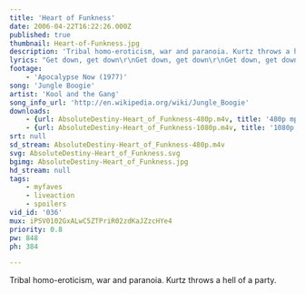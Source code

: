 ```yaml
---
title: 'Heart of Funkness'
date: 2006-04-22T16:22:26.000Z
published: true
thumbnail: Heart-of-Funkness.jpg
description: 'Tribal homo-eroticism, war and paranoia. Kurtz throws a hell of a party.'
lyrics: "Get down, get down\r\nGet down, get down\r\nGet down, get down\r\nGet down, get down\r\nGet down, get down\r\nGet down, get down\r\nGet down, get down\r\nGet down, get down\r\n(ahhhhhh)\r\n\r\nJungle Boogie\r\n(Get down with the boogie)\r\nJungle Boogie\r\n(Get it on)\r\nJungle Boogie\r\n(Get down with the boogie)\r\nJungle Boogie\r\n(Get it on)\r\nJungle Boogie\r\n(Get up with the boogie)\r\nJungle Boogie\r\n(Get up with the get down)\r\nJungle Boogie\r\n(Get down with the boogie)\r\nJungle Boogie\r\n(Shake it around)\r\n\r\nJungle Boogie\r\n(Get up with the get down)\r\nJungle Boogie\r\n(Boogie, boogie)\r\nJungle Boogie\r\n(With the boogie)\r\nJungle Boogie\r\n(Brrr)\r\nJungle Boogie\r\n(Get up with the get down)\r\nJungle Boogie\r\n(Get the boogie)\r\nJungle Boogie\r\n(In the jungle)\r\nJungle Boogie\r\n(Gettin down with the boogie)\r\n\r\nGet down, get down\r\nGet down, get down\r\n(With the boogie)\r\nGet down, get down\r\nGet down, get down\r\n(Jungle boogie)\r\nGet down, get down\r\nGet down, get down\r\n(Boogie boogie)\r\nGet down, get down\r\n(It's the boogie)\r\nGet down, get down\r\n(Jungle boogie)\r\nGet down, get down\r\n(Jungle boogie)\r\nGet down, get down\r\n(With the boogie)\r\nGet down, get down\r\n(Boogie boogie)\r\nGet down, get down\r\n(Jungle boogie)\r\nGet down, get down\r\n(Yeah)\r\nGet down, get down\r\n(It's the boogie)\r\nGet down, get down\r\n\r\nUh, get it\r\nFeel the funk, y'all\r\nLet it flow\r\nHuh, uh uh\r\nHuh, uh uh uh\r\nHuh, uh mm'\r\nGet down with the boogie\r\nI been talkin'\r\nI'ma talkin' 'bout the jungle boogie\r\nGet down\r\nHuh, uh, get down with the boogie\r\nSaid UH, uh\r\nGet down\r\nSaid UH, uh\r\nGet down\r\nSaid UH, uh\r\nGet down\r\nSaid UH, uh\r\nHuh, till ya feel it y'all\r\nHuh, get down y'all\r\nHuh, uh get down\r\nHuh, uh get up y'all\r\nUh, oh, with the get down\r\nUh, ughhh\r\nUh, ha, get down\r\nOhhhhhhh"
footage:
    - 'Apocalypse Now (1977)'
song: 'Jungle Boogie'
artist: 'Kool and the Gang'
song_info_url: 'http://en.wikipedia.org/wiki/Jungle_Boogie'
downloads:
    - {url: AbsoluteDestiny-Heart_of_Funkness-480p.m4v, title: '480p mp4 (original)', width: 848, height: 384, mimetype: video/mp4}
    - {url: AbsoluteDestiny-Heart_of_Funkness-1080p.m4v, title: '1080p mp4 (remaster)', width: 848, height: 384, mimetype: video/mp4}
srt: null
sd_stream: AbsoluteDestiny-Heart_of_Funkness-480p.m4v
svg: AbsoluteDestiny-Heart_of_Funkness.svg
bgimg: AbsoluteDestiny-Heart_of_Funkness.jpg
hd_stream: null
tags:
    - myfaves
    - liveaction
    - spoilers
vid_id: '036'
mux: iPSV0102GxALwC5ZTPriR02zdKaJZzcHYe4
priority: 0.8
pw: 848
ph: 384

---
```

Tribal homo-eroticism, war and paranoia. Kurtz throws a hell of a party.